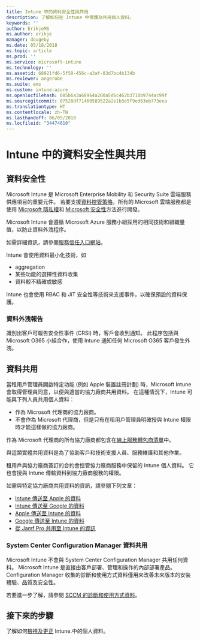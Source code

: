 ```yaml
---
title: Intune 中的資料安全性與共用
description: 了解如何在 Intune 中保護及共用個人資料。
keywords: ''
author: ErikjeMS
ms.author: erikje
manager: dougeby
ms.date: 05/18/2018
ms.topic: article
ms.prod: ''
ms.service: microsoft-intune
ms.technology: ''
ms.assetid: 68921fd6-5f50-456c-a3af-83d7bc4b134b
ms.reviewer: angerobe
ms.suite: ems
ms.custom: intune-azure
ms.openlocfilehash: 085b6a3a68964a200a5d6c462b3710b9744ac99f
ms.sourcegitcommit: 07528df71460589522a2e1b3e5f9ed63eb773eea
ms.translationtype: HT
ms.contentlocale: zh-TW
ms.lasthandoff: 06/05/2018
ms.locfileid: "34474610"
---
```

# <a name="data-security-and-sharing-in-intune"></a>Intune 中的資料安全性與共用


## <a name="data-security"></a>資料安全性

Microsoft Intune 是 Microsoft Enterprise Mobility 和 Security Suite 雲端服務供應項目的重要元件。 若要支援[資料控管策略](https://www.microsoft.com/en-us/TrustCenter/Security/default.aspx)，所有的 Microsoft 雲端服務都是使用 [Microsoft 隱私權](https://www.microsoft.com/en-us/trustcenter/privacy)和 [Microsoft 安全性](https://www.microsoft.com/en-us/trustcenter/security/)方法進行開發。  

Microsoft Intune 會遵循 Microsoft Azure 服務小組採用的相同技術和組織量值，以防止資料外洩程序。

如需詳細資訊，請參閱[服務信任入口網站](https://www.microsoft.com/en-us/TrustCenter/stp)。

Intune 會使用資料最小化技術，如

- aggregation
- 某些功能的選擇性資料收集
- 資料較不精確或敏感

Intune 也會使用 RBAC 和 JiT 安全性等技術來支援事件，以確保預設的資料保護。 

### <a name="data-breach-reporting"></a>資料外洩報告

識別出客戶可報告安全性事件 (CRSI) 時，客戶會收到通知。 此程序包括與 Microsoft O365 小組合作，使用 Intune 通知任何 Microsoft O365 客戶發生外洩。

## <a name="data-sharing"></a>資料共用

當租用戶管理員開啟特定功能 (例如 Apple 裝置註冊計劃) 時，Microsoft Intune 會取得管理員同意，以便與適當的協力廠商共用資料。 在這種情況下，Intune 可能與下列人員共用個人資料：

- 作為 Microsoft 代理商的協力廠商。
- 不會作為 Microsoft 代理商，但是只有在租用戶管理員明確授與 Intune 權限時才能這樣做的協力廠商。

作為 Microsoft 代理商的所有協力廠商都包含在[線上服務轉包商清單](https://aka.ms/Online_Serv_Subcontractor_List)中。

與這類實體共用資料是為了協助客戶和技術支援人員、服務維護和其他作業。

租用戶與協力廠商簽訂的合約會控管協力廠商服務中保留的 Intune 個人資料。 它也會授與 Intune 傳輸資料到協力廠商服務的權限。  

如需與特定協力廠商共用資料的資訊，請參閱下列文章：
- [Intune 傳送至 Apple 的資料](data-intune-sends-to-apple.md)
- [Intune 傳送至 Google 的資料](data-intune-sends-to-google.md)
- [Apple 傳送至 Intune 的資料](data-apple-sends-to-intune.md)
- [Google 傳送至 Intune 的資料](data-google-sends-to-intune.md)
- [從 Jamf Pro 共用至 Intune 的資訊](conditional-access-integrate-jamf.md#information-shared-from-jamf-pro-to-intune)

### <a name="system-center-configuration-manager-data-sharing"></a>System Center Configuration Manager 資料共用

Microsoft Intune 不會與 System Center Configuration Manager 共用任何資料。 Microsoft Intune 是直接由客戶部署、管理和操作的內部部署產品。 Configuration Manager 收集的診斷和使用方式資料僅用來改善未來版本的安裝體驗、品質及安全性。

若要進一步了解，請參閱 [SCCM 的診斷和使用方式資料](https://docs.microsoft.com/en-us/sccm/core/plan-design/diagnostics/diagnostics-and-usage-data.md)。 


## <a name="next-steps"></a>接下來的步驟

了解如何[檢視及更正](privacy-data-view-correct.md) Intune.中的個人資料。